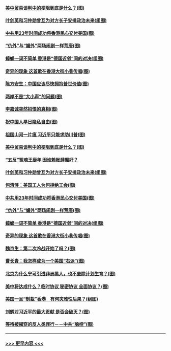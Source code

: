 #### [美中贸易谈判中的梗阻到底是什么？(图)](../pages/p4/907791.md?t=09192011) 
#### [叶剑英和习仲勋曾互为对方长子安排政治未来(组图)](../pages/p4/907786.md?t=09192011) 
#### [中共用23年时间成功将香港民心交付美国(图)](../pages/p4/907698.md?t=09192011) 
#### [“仇外”与“媚外”两场闹剧一样荒唐(图)](../pages/p4/907689.md?t=09192011) 
#### [蟑螂一词不简单 香港是“德国近邻”间的对决(组图)](../pages/p4/907618.md?t=09192011) 
#### [奇异的现象 这首歌在香港大街小巷传唱(图)](../pages/p4/907583.md?t=09192011) 
#### [陈方安生：中国应该尽快拥抱普世价值(图)](../pages/p4/907826.md?t=09192011) 
#### [两岸不是“大小声”的问题(图)](../pages/p4/907825.md?t=09192011) 
#### [李嘉诚突然招恨的真相(图)](../pages/p4/907799.md?t=09192011) 
#### [祝中国人早日隐私自由(图)](../pages/p4/907797.md?t=09192011) 
#### [祖国山河一片瘟 习近平只能求助川普(图)](../pages/p4/907796.md?t=09192011) 
#### [美中贸易谈判中的梗阻到底是什么？(图)](../pages/p4/907791.md?t=09192011) 
#### [“五反”冤魂王康年 因谁赖账肆魔奸？](../pages/p4/907787.md?t=09192011) 
#### [叶剑英和习仲勋曾互为对方长子安排政治未来(组图)](../pages/p4/907786.md?t=09192011) 
#### [何清涟：美国工人为何拒绝工会(图)](../pages/p4/907701.md?t=09192011) 
#### [中共用23年时间成功将香港民心交付美国(图)](../pages/p4/907698.md?t=09192011) 
#### [“仇外”与“媚外”两场闹剧一样荒唐(图)](../pages/p4/907689.md?t=09192011) 
#### [蟑螂一词不简单 香港是“德国近邻”间的对决(组图)](../pages/p4/907618.md?t=09192011) 
#### [奇异的现象 这首歌在香港大街小巷传唱(图)](../pages/p4/907583.md?t=09192011) 
#### [魏京生：第二次冷战开始了吗？(图)](../pages/p4/907581.md?t=09192011) 
#### [曹长青：我怎样成为一个美国“右派”(图)](../pages/p4/907580.md?t=09192011) 
#### [北京为什么宁可引进非洲黑人，也不废除计划生育？(图)](../pages/p4/907577.md?t=09192011) 
#### [美中将达成什么？临时协议 秘密协议 全面协议？(图)](../pages/p4/907576.md?t=09192011) 
#### [美国一旦“制裁”香港　有何灾难性后果？(组图)](../pages/p4/907575.md?t=09192011) 
#### [刘鹤对习近平的最大贡献 是否会破灭？(图)](../pages/p4/907509.md?t=09192011) 
#### [等待被揭穿的反人类罪行－－中共“脑控”(图)](../pages/p4/907167.md?t=09192011) 

----
#### [ >>> 更早内容 <<< ](../indexes/p4-earlier.md)
